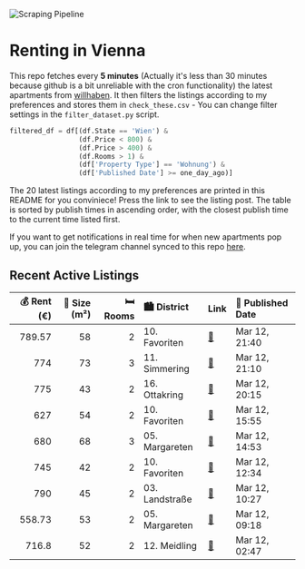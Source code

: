 ![Scraping Pipeline](https://github.com/AthomsG/renting-in-vienna/actions/workflows/run_pipeline.yml/badge.svg)


# Renting in Vienna

This repo fetches every **5 minutes** (Actually it's less than 30 minutes because github is a bit unreliable with the cron functionality) the latest apartments from [willhaben](https://www.willhaben.at/).
It then filters the listings according to my preferences and stores them in `check_these.csv` - You can change filter settings in the `filter_dataset.py` script.

```python
filtered_df = df[(df.State == 'Wien') & 
                 (df.Price < 800) &
                 (df.Price > 400) &
                 (df.Rooms > 1) &
                 (df['Property Type'] == 'Wohnung') &
                 (df['Published Date'] >= one_day_ago)]
```

The 20 latest listings according to my preferences are printed in this README for you conviniece! Press the link to see the listing post.
The table is sorted by publish times in ascending order, with the closest publish time to the current time listed first.

If you want to get notifications in real time for when new apartments pop up, you can join the telegram channel synced to this repo [here](https://t.me/+1HPAYOf5BSsyNTlk).

## Recent Active Listings

|   💰 Rent (€) |   📏 Size (m²) |   🛏️ Rooms | 🏙️ District    | Link                                                                                                                                                                                                  | 📅 Published Date   |
|-------------:|--------------:|-----------:|:---------------|:------------------------------------------------------------------------------------------------------------------------------------------------------------------------------------------------------|:-------------------|
|       789.57 |            58 |          2 | 10. Favoriten  | [🔗](https://www.willhaben.at/iad/immobilien/d/mietwohnungen/wien/wien-1100-favoriten/komfortable-2-zimmer-wohnung-1253277718/)                                                                        | Mar 12, 21:40      |
|       774    |            73 |          3 | 11. Simmering  | [🔗](https://www.willhaben.at/iad/immobilien/d/mietwohnungen/wien/wien-1110-simmering/gemeinde-wohnung-mit-vormerkschein-30.9.2024-1717888940/)                                                        | Mar 12, 21:10      |
|       775    |            43 |          2 | 16. Ottakring  | [🔗](https://www.willhaben.at/iad/immobilien/d/mietwohnungen/wien/wien-1160-ottakring/innenhof-wohnung-im-3-liftstock-279458046/)                                                                      | Mar 12, 20:15      |
|       627    |            54 |          2 | 10. Favoriten  | [🔗](https://www.willhaben.at/iad/immobilien/d/mietwohnungen/wien/wien-1100-favoriten/gemeinde-wohnung-direkt-vergabe-vormerkschein-bis-28.02.2025-835804490/)                                         | Mar 12, 15:55      |
|       680    |            68 |          3 | 05. Margareten | [🔗](https://www.willhaben.at/iad/immobilien/d/mietwohnungen/wien/wien-1050-margareten/gemeinde-wohnung-%28direktvergabe%29-944821455/)                                                                | Mar 12, 14:53      |
|       745    |            42 |          2 | 10. Favoriten  | [🔗](https://www.willhaben.at/iad/immobilien/d/mietwohnungen/wien/wien-1100-favoriten/%2Aprovisionsfrei%2A-sch%C3%B6negeflegte-2-zimmer-wohnung---ideal-f%C3%BCr-p%C3%A4rchen-oder-singles-871791214/) | Mar 12, 12:34      |
|       790    |            45 |          2 | 03. Landstraße | [🔗](https://www.willhaben.at/iad/immobilien/d/mietwohnungen/wien/wien-1030-landstra%C3%9Fe/2-zimmerwohnung-m%C3%B6bliert-/-voll-ausgestattet-1084508884/)                                             | Mar 12, 10:27      |
|       558.73 |            53 |          2 | 05. Margareten | [🔗](https://www.willhaben.at/iad/immobilien/d/mietwohnungen/wien/wien-1050-margareten/direktvergabe-gemeindebau-2-zimmer-wohnung-im-5.-bezirk-1076403489/)                                            | Mar 12, 09:18      |
|       716.8  |            52 |          2 | 12. Meidling   | [🔗](https://www.willhaben.at/iad/immobilien/d/mietwohnungen/wien/wien-1120-meidling/ger%C3%A4umige-2-zimmer-wohnung-im-eg-1214111912/)                                                                | Mar 12, 02:47      |
